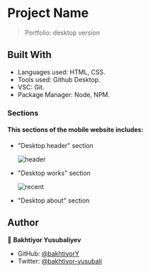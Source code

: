# Project Name
> Portfolio: desktop version

## Built With
- Languages used: HTML, CSS.
- Tools used: Github Desktop.
- VSC: Git.
- Package Manager: Node, NPM.

### Sections
#### This sections of the mobile website includes:
  - "Desktop header" section 
   
    ![header](https://user-images.githubusercontent.com/104260002/177787428-b5a4dc9a-bcef-408d-afb2-55ba23ad6ac7.jpg)
  
    
  - "Desktop works" section 
  
     ![recent](https://user-images.githubusercontent.com/104260002/177787639-4e4d2a2f-cf50-4a08-a918-91d11d9d94ad.jpg)

  - "Desktop about" section

## Author
👤 **Bakhtiyor Yusubaliyev**
- GitHub: [@bakhtiyorY](https://github.com/githubhandle)
- Twitter: [@bakhtiyor-yusubali](https://twitter.com/twitterhandle)



